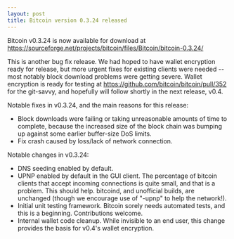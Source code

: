 ```yaml
---
layout: post
title: Bitcoin version 0.3.24 released
---
```

Bitcoin v0.3.24 is now available for download at
<https://sourceforge.net/projects/bitcoin/files/Bitcoin/bitcoin-0.3.24/>

This is another bug fix release.  We had hoped to have wallet encryption ready for release, but more urgent fixes for existing clients were needed -- most notably block download problems were getting severe.  Wallet encryption is ready for testing at <https://github.com/bitcoin/bitcoin/pull/352> for the git-savvy, and hopefully will follow shortly in the next release, v0.4.

Notable fixes in v0.3.24, and the main reasons for this release:

* Block downloads were failing or taking unreasonable amounts of time to complete, because the increased size of the block chain was bumping up against some earlier buffer-size DoS limits.  
* Fix crash caused by loss/lack of network connection.  

Notable changes in v0.3.24:

* DNS seeding enabled by default.  
* UPNP enabled by default in the GUI client.  The percentage of bitcoin clients that accept incoming connections is quite small, and that is a problem.  This should help.  bitcoind, and unofficial builds, are unchanged (though we encourage use of "-upnp" to help the network!).  
* Initial unit testing framework.  Bitcoin sorely needs automated tests, and this is a beginning.  Contributions welcome.  
* Internal wallet code cleanup.  While invisible to an end user, this change provides the basis for v0.4's wallet encryption.  
